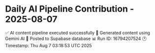 # Daily AI Pipeline Contribution - 2025-08-07

✅ AI content pipeline executed successfully
🤖 Generated content using Gemini AI
💾 Posted to Supabase database
📊 Run ID: 16794207524
🕐 Timestamp: Thu Aug  7 03:18:53 UTC 2025

